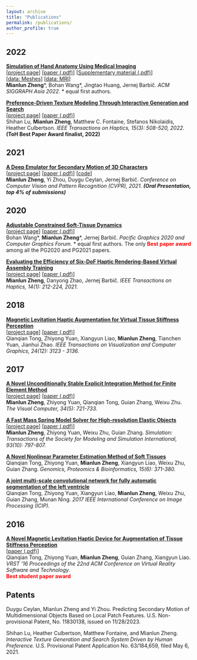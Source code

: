 ```yaml
---
layout: archive
title: "Publications"
permalink: /publications/
author_profile: true
---
```

## 2022

<b>[Simulation of Hand Anatomy Using Medical Imaging]()</b><br> 
[[project page](https://zhengmianlun.github.io/publications/handAnatomy.html)] [[paper (.pdf)](/publications/papers/handAnatomy.pdf)] [[Supplementary material (.pdf)](/publications/papers/handAnatomy_supplementary.pdf)]<br>
[[data: Meshes](https://viterbi-web.usc.edu/~jbarbic/handSystem/ZhengWangHuangBarbic-SIGGRAPH-Asia-2022-supplementary.zip)] [[data: MRI](https://viterbi-web.usc.edu/~jbarbic/hand-mri-dataset/)] <br>
<span style="text-align: justify;">
<b>Mianlun Zheng</b>\*, Bohan Wang\*, Jingtao Huang, Jernej Barbič. <i>ACM SIGGRAPH Asia 2022.</i> * equal first authors.
</span> 

<b>[Preference-Driven Texture Modeling Through Interactive Generation and Search](https://ieeexplore.ieee.org/document/9772285)</b><br> 
[[project page](https://zhengmianlun.github.io/publications/hapticsTexture.html)] [[paper (.pdf)](/publications/papers/textureGeneration.pdf)] <br>
<span style="text-align: justify;">
Shihan Lu, <b>Mianlun Zheng</b>, Matthew C. Fontaine, Stefanos Nikolaidis, Heather Culbertson. <i> IEEE Transactions on Haptics, 15(3): 508-520, 2022. </i> <b>(ToH Best Paper Award finalist, 2022)</b> </span> 

## 2021

<b>[A Deep Emulator for Secondary Motion of 3D Characters](https://arxiv.org/abs/2103.01261)</b><br> 
[[project page](https://zhengmianlun.github.io/publications/deepEmulator.html)] [[paper (.pdf)](/publications/papers/deepEmulator.pdf)] [[code](https://github.com/ZhengMianlun/deep_emulator)]<br>
<span style="text-align: justify;">
<b>Mianlun Zheng</b>, Yi Zhou, Duygu Ceylan, Jernej Barbič. <i> Conference on Computer Vision and Pattern Recognition (CVPR), 2021. <b>(Oral Presentation, top 4% of submissions)</b></i>
</span> 

## 2020
<b>[Adjustable Constrained Soft-Tissue Dynamics](https://onlinelibrary.wiley.com/doi/full/10.1111/cgf.14127)</b><br> 
[[project page](https://zhengmianlun.github.io/publications/adjustableDynamics.html)] [[paper (.pdf)](/publications/papers/adjustableDynamics.pdf)]<br>
<span style="text-align: justify;">
Bohan Wang\*, <b>Mianlun Zheng</b>\*, Jernej Barbič. <i>Pacific Graphics 2020 and Computer Graphics Forum.</i> * equal first authors.
</span> The only <b> <span style="color:red"> Best paper award</span> </b> among all the PG2020 and PG2021 papers.

<b>[Evaluating the Efficiency of Six-DoF Haptic Rendering-Based Virtual Assembly Training](https://ieeexplore.ieee.org/abstract/document/9140419)</b><br> 
[[project page](https://zhengmianlun.github.io/publications/virtualAssembly.html)] [[paper (.pdf)](/publications/papers/virtualAssembly.pdf)]<br>
<span style="text-align: justify;">
<b>Mianlun Zheng</b>, Danyong Zhao, Jernej Barbič. <i>IEEE Transactions on Haptics, 14(1): 212-224, 2021.</i>
</span> 


## 2018
<b>[Magnetic Levitation Haptic Augmentation for Virtual Tissue Stiffness Perception](https://ieeexplore.ieee.org/document/8103791)</b><br> 
[[project page](https://zhengmianlun.github.io/publications/levitationHaptic.html)] [[paper (.pdf)](/publications/papers/levitationHaptic.pdf)]<br>
<span style="text-align: justify;">
Qianqian Tong, Zhiyong Yuan, Xiangyun Liao, <b>Mianlun Zheng</b>, Tianchen Yuan, Jianhui Zhao. <i>IEEE Transactions on Visualization and Computer Graphics, 24(12): 3123 - 3136.</i>
</span>



## 2017

<b>[A Novel Unconditionally Stable Explicit Integration Method for Finite Element Method](https://link.springer.com/article/10.1007/s00371-017-1410-9)</b><br> 
[[project page](https://zhengmianlun.github.io/publications/explicitFEM.html)] [[paper (.pdf)](/publications/papers/explicitFEM.pdf)] <br>
<span style="text-align: justify;">
<b>Mianlun Zheng</b>, Zhiyong Yuan, Qianqian Tong, Guian Zhang, Weixu Zhu. <i>The Visual Computer, 34(5): 721-733.</i>
</span>


<b>[A Fast Mass Spring Model Solver for High-resolution Elastic Objects](https://journals.sagepub.com/doi/10.1177/0037549717699073)</b><br> 
[[project page](https://zhengmianlun.github.io/publications/fastMSMSolver.html)] [[paper (.pdf)](/publications/papers/fastMSMSolver.pdf)] <br>
<span style="text-align: justify;">
<b>Mianlun Zheng</b>, Zhiyong Yuan, Weixu Zhu, Guian Zhang. <i>Simulation: Transactions of the Society for Modeling and Simulation International, 93(10): 797-807.</i>
</span>

<b>[A Novel Nonlinear Parameter Estimation Method of Soft Tissues](https://www.sciencedirect.com/science/article/pii/S1672022917301687)</b><br> 
<span style="text-align: justify;">
Qianqian Tong, Zhiyong Yuan, <b>Mianlun Zheng</b>, Xiangyun Liao, Weixu Zhu, Guian Zhang. <i>Genomics, Proteomics & Bioinformatics, 15(6): 371-380.</i>
</span>

<b>[A joint multi-scale convolutional network for fully automatic segmentation of the left ventricle](https://ieeexplore.ieee.org/abstract/document/8296855)</b>
<span style="text-align: justify;">
<br> Qianqian Tong, Zhiyong Yuan, Xiangyun Liao, <b>Mianlun Zheng</b>, Weixu Zhu, Guian Zhang, Munan Ning. <i>2017 IEEE International Conference on Image Processing (ICIP).</i>
</span>


## 2016

<b>[A Novel Magnetic Levitation Haptic Device for Augmentation of Tissue Stiffness Perception](https://dl.acm.org/citation.cfm?id=2993377)</b><br/>
[[paper (.pdf)](/publications/papers/magneticDevice.pdf)] <br>
<span style="text-align: justify;">
Qianqian Tong, Zhiyong Yuan, <b>Mianlun Zheng</b>, Guian Zhang, Xiangyun Liao. <i>VRST '16 Proceedings of the 22nd ACM Conference on Virtual Reality Software and Technology. </i> <br>
<b> <span style="color:red">Best student paper award</span> </b>


## Patents

Duygu Ceylan, Mianlun Zheng and Yi Zhou. Predicting Secondary Motion of Multidimensional
Objects Based on Local Patch Features. U.S. Non-provisional Patent, No. 11830138, issued on
11/28/2023.

Shihan Lu, Heather Culbertson, Matthew Fontaine, and Mianlun Zheng. <i>Interactive Texture
Generation and Search System Driven by Human Preference.</i> U.S. Provisional Patent Application No. 63/184,659, filed May 6, 2021.






